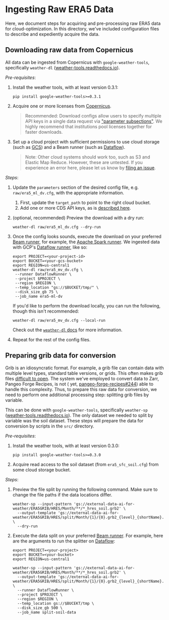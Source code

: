 # Ingesting Raw ERA5 Data

Here, we document steps for acquiring and pre-processing raw ERA5 data for cloud-optimization. In this directory, we've
included configuration files to describe and expediently acquire the data.

## Downloading raw data from Copernicus

All data can be ingested from Copernicus with `google-weather-tools`,
specifically `weather-dl` ([weather-tools.readthedocs.io](https://weather-tools.readthedocs.io/)).

_Pre-requisites_:

1. Install the weather tools, with at least version 0.3.1:
   ```shell
   pip install google-weather-tools>=0.3.1
   ```
2. Acquire one or more licenses from [Copernicus](https://cds.climate.copernicus.eu/api-how-to#install-the-cds-api-key).
   > Recommended: Download configs allow users to specify multiple API keys in a single data request via
   > ["parameter subsections"](https://weather-tools.readthedocs.io/en/latest/Configuration.html#subsections). We
   > highly recommend that institutions pool licenses together for faster downloads.

3. Set up a cloud project with sufficient permissions to use cloud storage (such as
   [GCS](https://cloud.google.com/storage)) and a Beam runner (such as [Dataflow](https://cloud.google.com/dataflow)).
   > Note: Other cloud systems should work too, such as S3 and Elastic Map Reduce. However, these are untested. If you
   > experience an error here, please let us know by [filing an issue](https://github.com/google/weather-tools/issues).

_Steps_:

1. Update the `parameters` section of the desired config file, e.g. `raw/era5_ml_dv.cfg`, with the appropriate
   information.
    1. First, update the `target_path` to point to the right cloud bucket.
    2. Add one or more CDS API keys, as
       is [described here](https://weather-tools.readthedocs.io/en/latest/Configuration.html#copernicus-cds).
2. (optional, recommended) Preview the download with a dry run:
   ```shell
   weather-dl raw/era5_ml_dv.cfg --dry-run 
   ```
3. Once the config looks sounds, execute the download on your
   preferred [Beam runner](https://beam.apache.org/documentation/runners/capability-matrix/), for example,
   the [Apache Spark runner](https://beam.apache.org/documentation/runners/spark/). We ingested data with
   GCP's [Dataflow runner](https://beam.apache.org/documentation/runners/dataflow/), like so:
   ```shell
   export PROJECT=<your-project-id>
   export BUCKET=<your-gcs-bucket>
   export REGION=us-central1
   weather-dl raw/era5_mv_dv.cfg \
    --runner DataflowRunner \
    --project $PROJECT \
    --region $REGION \
    --temp_location "gs://$BUCKET/tmp/" \
    --disk_size_gb 75 \
    --job_name era5-ml-dv
   ```

   If you'd like to perform the download locally, you can run the following, though this isn't recommended:
   ```shell
   weather-dl raw/era5_mv_dv.cfg --local-run
   ```

   Check out the [`weather-dl` docs](https://weather-tools.readthedocs.io/en/latest/weather_dl/README.html) for more
   information.
5. Repeat for the rest of the config files.

## Preparing grib data for conversion

Grib is an idiosyncratic format. For example, a grib file can contain data with multiple level types, standard table
versions, or grids. This often makes grib
files [difficult to open](https://github.com/ecmwf/cfgrib#filter-heterogeneous-grib-files). The system we've employed to
convert data to Zarr, Pangeo Forge Recipes, is not (
yet, [pangeo-forge-recipes#244](https://github.com/pangeo-forge/pangeo-forge-recipes/issues/244)) able to handle this
complexity. Thus, to prepare this raw data for conversion, we need to perform one additional processing step: splitting
grib files by variable.

This can be done with `google-weather-tools`,
specifically `weather-sp` ([weather-tools.readthedocs.io](https://weather-tools.readthedocs.io/)). The only dataset we
needed to split by variable was the soil dataset. These steps will prepare the data for conversion by scripts in
the `src/` directory.

_Pre-requisites_:

1. Install the weather tools, with at least version 0.3.0:
   ```shell
   pip install google-weather-tools>=0.3.0
   ```
2. Acquire read access to the soil dataset (from `era5_sfc_soil.cfg`) from some cloud storage bucket.

_Steps_:

1. Preview the file split by running the following command. Make sure to change the file paths if the data locations
   differ.
   ```shell
   weather-sp --input-pattern 'gs://external-data-ai-for-weather/ERA5GRIB/HRES/Month/**/*_hres_soil.grb2' \
     --output-template 'gs://external-data-ai-for-weather/ERA5GRIB/HRES/split/Month/{1}/{0}.grb2_{level}_{shortName}.grib' \
     --dry-run
   ```
2. Execute the data split on your
   preferred [Beam runner](https://beam.apache.org/documentation/runners/capability-matrix/). For example, here are the
   arguments to run the splitter on [Dataflow](https://beam.apache.org/documentation/runners/dataflow/):
   ```shell
   export PROJECT=<your-project>
   export BUCKET=<your-bucket>
   export REGION=us-central1

   weather-sp --input-pattern 'gs://external-data-ai-for-weather/ERA5GRIB/HRES/Month/**/*_hres_soil.grb2' \
     --output-template 'gs://external-data-ai-for-weather/ERA5GRIB/HRES/split/Month/{1}/{0}.grb2_{level}_{shortName}.grib' \
     --runner DataflowRunner \
     --project $PROJECT \
     --region $REGION \
     --temp_location gs://$BUCEKT/tmp \
     --disk_size_gb 500 \
     --job_name split-soil-data
   ```